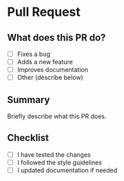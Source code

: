 # Pull Request

## What does this PR do?

- [ ] Fixes a bug
- [ ] Adds a new feature
- [ ] Improves documentation
- [ ] Other (describe below)

## Summary

Briefly describe what this PR does.

## Checklist

- [ ] I have tested the changes
- [ ] I followed the style guidelines
- [ ] I updated documentation if needed
